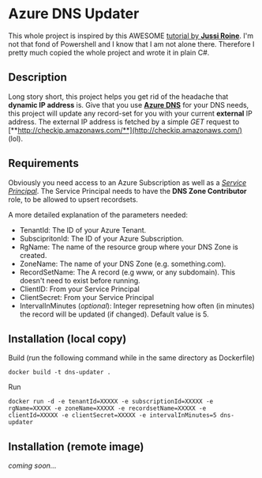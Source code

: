 # Azure DNS Updater

This whole project is inspired by this AWESOME [tutorial by **Jussi Roine**](https://jussiroine.com/2019/06/building-a-simple-and-secure-dns-updater-for-azure-dns-using-raspberry-pi-and-azure-functions/). I'm not that fond of Powershell and I know that I am not alone there. Therefore I pretty much copied the whole project and wrote it in plain C#.

## Description

Long story short, this project helps you get rid of the headache that **dynamic IP address** is. Give that you use [**Azure DNS**](https://azure.microsoft.com/en-gb/products/dns) for your DNS needs, this project will update any record-set for you with your current **external** IP address. The external IP address is fetched by a simple *GET* request to [**http://checkip.amazonaws.com/**](http://checkip.amazonaws.com/) (lol).

## Requirements

Obviously you need access to an Azure Subscription as well as a [*Service Principal*](https://learn.microsoft.com/en-us/entra/identity-platform/app-objects-and-service-principals?tabs=browser). The Service Principal needs to have the **DNS Zone Contributor** role, to be allowed to upsert recordsets.

A more detailed explanation of the parameters needed:
- TenantId: The ID of your Azure Tenant.
- SubscipritonId: The ID of your Azure Subscription.
- RgName: The name of the resource group where your DNS Zone is created.
- ZoneName: The name of your DNS Zone (e.g. something.com).
- RecordSetName: The A record (e.g www, or any subdomain). This doesn't need to exist before running.
- ClientID: From your Service Principal
- ClientSecret: From your Service Principal
- IntervalInMinutes (*optional*): Integer represetning how often (in minutes) the record will be updated (if changed). Default value is 5.


## Installation (local copy)

Build (run the following command while in the same directory as Dockerfile)
```
docker build -t dns-updater .
```
Run
``` 
docker run -d -e tenantId=XXXXX -e subscriptionId=XXXXX -e rgName=XXXXX -e zoneName=XXXXX -e recordsetName=XXXXX -e clientId=XXXXX -e clientSecret=XXXXX -e intervalInMinutes=5 dns-updater
```

## Installation (remote image)

*coming soon...*